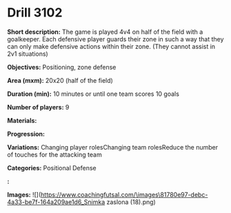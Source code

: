 # Drill 3102

**Short description:**
The game is played 4v4 on half of the field with a goalkeeper. Each defensive player guards their zone in such a way that they can only make defensive actions within their zone. (They cannot assist in 2v1 situations)

**Objectives:**
Positioning, zone defense

**Area (mxm):**
20x20 (half of the field)

**Duration (min):**
10 minutes or until one team scores 10 goals

**Number of players:**
9

**Materials:**


**Progression:**


**Variations:**
Changing player rolesChanging team rolesReduce the number of touches for the attacking team

**Categories:**
Positional Defense

**:**


**Images:**
![](https://www.coachingfutsal.com/\images\81780e97-debc-4a33-be7f-164a209ae1d6_Snimka zaslona (18).png)

